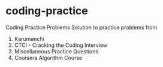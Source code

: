 # coding-practice
Coding Practice Problems
Solution to practice problems from  
1. Karumanchi  
2. CTCI - Cracking the Coding Interview  
3. Miscellaneous Practice Questions  
4. Coursera Algorithm Course

